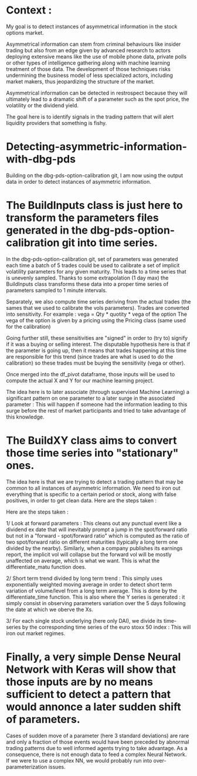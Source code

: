 # Context :

My goal is to detect instances of asymmetrical information in the stock options market.

Asymmetrical information can stem from criminal behaviours like insider trading but also from an edge given by advanced research to actors deploying extensive means like the use of mobile phone data, private polls or other types of intelligence gathering along with machine learning treatment of those data.
The development of those techniques risks undermining the business model of less specialized actors, including market makers, thus jeopardizing the structure of the market.

Asymmetrical information can be detected in restrospect because they will ultimately lead to a dramatic shift of a parameter such as the spot price, the volatility or the dividend yield.

The goal here is to identify signals in the trading pattern that will alert liquidity providers that something is fishy.


# Detecting-asymmetric-information-with-dbg-pds

Building on the dbg-pds-option-calibration git, I am now using the output data in order to detect instances of asymmetric information.


# The BuildInputs class is just here to transform the parameters files generated in the dbg-pds-option-calibration git into time series. 

In the dbg-pds-option-calibration git, set of parameters was generated each time a batch of 5 trades could be used to calibrate a set of implicit volatility parameters for any given maturity.
This leads to a time series that is unevenly sampled. Thanks to some extrapolation (1 day max) the BuildInputs class transforms these data into a proper time series of parameters sampled to 1 minute intervals.

Separately, we also compute time series deriving from the actual trades (the sames that we used to calibrate the vols parameters).
Trades are converted into sensitivity. For example : vega = Qty * quotity * vega of the option
The vega of the option is given by a pricing using the Pricing class (same used for the calibration)

Going further still, these sensitivities are "signed" in order to (try to) signify if it was a buying or selling interest. The disputable hypothesis here is that if the parameter is going up, then it means that trades happening at this time are responsible for this trend (since trades are what is used to do the calibration) so these trades must be buying the sensitivity (vega or other). 

Once merged into the df_pivot dataframe, those inputs will be used to compute the actual X and Y for our machine learning project.

The idea here is to later associate (through supervised Machine Learning) a significant pattern on one parameter to a later surge in the associated parameter : This will happen if someone had the information leading to this surge before the rest of market participants and tried to take advantage of this knowledge.


# The BuildXY class aims to convert those time series into "stationary" ones.

The idea here is that we are trying to detect a trading pattern that may be common to all instances of asymmetric information. We need to iron out everything that is specific to a certain period or stock, along with false positives, in order to get clean data. Here are the steps taken :

Here are the steps taken :

1/ Look at forward parameters :
This cleans out any punctual event like a dividend ex date that will inevitably prompt a jump in the spot/forward ratio but not in a "forward - spot/forward ratio" which is computed as the ratio of two spot/forward ratio on different maturities (typically a long term one divided by the nearby).
Similarly, when a company publishes its earnings report, the implicit vol will collapse but the forward vol will be mostly unaffected on average, which is what we want. This is what the differentiate_matu function does.

2/ Short term trend divided by long term trend :
This simply uses exponentially weighted moving average in order to detect short term variation of volume/level from a long term average.
This is done by the differentiate_time function. This is also where the Y series is generated : it simply consist in observing parameters variation over the 5 days following the date at which we oberve the Xs.

3/ For each single stock underlying (here only DAI), we divide its time-series by the corresponding time series of the euro stoxx 50 index :
This will iron out market regimes.


# Finally, a very simple Dense Neural Network with Keras will show that those inputs are by no means sufficient to detect a pattern that would annonce a later sudden shift of parameters.

Cases of sudden move of a parameter (here 3 standard deviations) are rare and only a fraction of those events would have been preceded by abnormal trading patterns due to well informed agents trying to take advantage. 
As a consequence, there is not enough data to feed a complex Neural Network. If we were to use a complex NN, we would probably run into over-parameterization issues.
